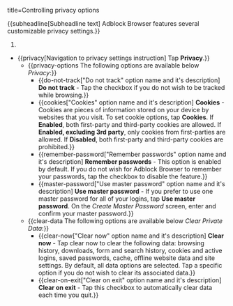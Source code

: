title=Controlling privacy options

{{subheadline[Subheadline text] Adblock Browser features several customizable privacy settings.}}

1. <? include open-setting-android ?>
* {{privacy[Navigation to privacy settings instruction] Tap <strong>Privacy</strong>.}}
    * {{privacy-options The following options are available below <em>Privacy</em>:}}
        * {{do-not-track["Do not track" option name and it's description] <strong>Do not track</strong> - Tap the checkbox if you do not wish to be tracked while browsing.}}
        * {{cookies["Cookies" option name and it's description] <strong>Cookies</strong> - Cookies are pieces of information stored on your device by websites that you visit. To set cookie options, tap <strong>Cookies</strong>. If <strong>Enabled</strong>, both first-party and third-party cookies are allowed. If <strong>Enabled, excluding 3rd party</strong>, only cookies from first-parties are allowed. If <strong>Disabled</strong>, both first-party and third-party cookies are prohibited.}}
        * {{remember-password["Remember passwords" option name and it's description] <strong>Remember passwords</strong> - This option is enabled by default. If you do not wish for Adblock Browser to remember your passwords, tap the checkbox to disable the feature.}}
        * {{master-password["Use master password" option name and it's description] <strong>Use master password</strong> - If you prefer to use one master password for all of your logins, tap <strong>Use master password</strong>. On the <em>Create Master Password</em> screen, enter and confirm your master password.}}
    * {{clear-data The following options are available below <em>Clear Private Data</em>:}}
        * {{clear-now["Clear now" option name and it's description] <strong>Clear now</strong> - Tap clear now to clear the following data: browsing history, downloads, form and search history, cookies and active logins, saved passwords, cache, offline website data and site settings. By default, all data options are selected. Tap a specific option if you do not wish to clear its associated data.}}
        * {{clear-on-exit["Clear on exit" option name and it's description] <strong>Clear on exit</strong> - Tap this checkbox to automatically clear data each time you quit.}}
